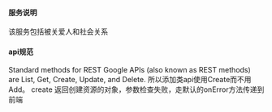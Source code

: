 #### 服务说明
该服务包括被关爱人和社会关系
#### api规范
Standard methods for REST Google APIs (also known as REST methods) are List, Get, Create, Update, and Delete.   所以添加类api使用Create而不用Add。
create 返回创建资源的对象，参数检查失败，走默认的onError方法传递到前端